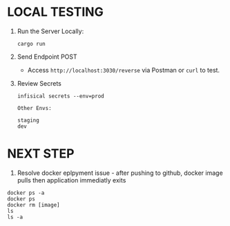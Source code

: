 # LOCAL TESTING

1) Run the Server Locally:
    ```
    cargo run
    ```

2) Send Endpoint POST
   - Access `http://localhost:3030/reverse` via Postman or `curl` to test.


3) Review Secrets
    ```
    infisical secrets --env=prod

    Other Envs:

    staging
    dev
    ```
# NEXT STEP

1) Resolve docker eplpyment issue - after pushing to github, docker image pulls then application immediatly exits
```
docker ps -a
docker ps
docker rm [image]
ls
ls -a
```